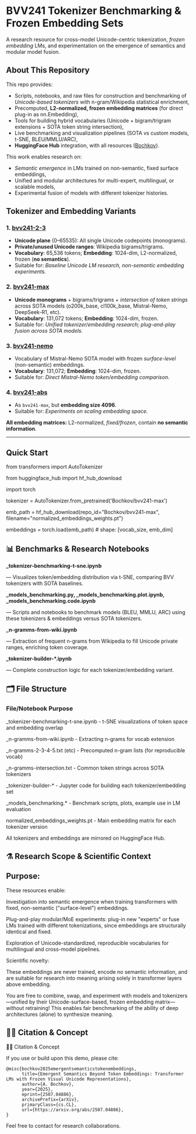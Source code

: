 # BVV241 Tokenizer Benchmarking & Frozen Embedding Sets

A research resource for cross-model Unicode-centric tokenization, *frozen embedding* LMs, and experimentation on the emergence of semantics and modular model fusion.

## About This Repository

This repo provides:

- Scripts, notebooks, and raw files for construction and benchmarking of *Unicode-based tokenizers* with n-gram/Wikipedia statistical enrichment,
- Precomputed, **L2-normalized, frozen embedding matrices** (for direct plug-in as nn.Embedding),
- Tools for building hybrid vocabularies (Unicode + bigram/trigram extensions + SOTA token string intersection),
- Live benchmarking and visualization pipelines (SOTA vs custom models, t-SNE, BLEU/MMLU/ARC),
- **HuggingFace Hub** integration, with all resources ([Bochkov](https://huggingface.co/Bochkov)).

This work enables research on:

- *Semantic emergence* in LMs trained on non-semantic, fixed surface embeddings,
- Unified and modular architectures for multi-expert, multilingual, or scalable models,
- Experimental fusion of models with different tokenizer histories.


## Tokenizer and Embedding Variants

### 1. [bvv241-2-3](https://huggingface.co/Bochkov/bvv241-2-3)
- **Unicode plane** (0–65535): All single Unicode codepoints (monograms).
- **Private/unused Unicode ranges**: Wikipedia bigrams/trigrams.
- **Vocabulary**: 65,536 tokens; **Embedding**: 1024-dim, L2-normalized, frozen (**no semantics**).
- Suitable for: *Baseline Unicode LM research, non-semantic embedding experiments.*

### 2. [bvv241-max](https://huggingface.co/Bochkov/bvv241-max)
- **Unicode monograms** + bigrams/trigrams + *intersection of token strings* across SOTA models (o200k_base, cl100k_base, Mistral-Nemo, DeepSeek-R1, etc).
- **Vocabulary**: 131,072 tokens; **Embedding**: 1024-dim, frozen.
- Suitable for: *Unified tokenizer/embedding research; plug-and-play fusion across SOTA models.*

### 3. [bvv241-nemo](https://huggingface.co/Bochkov/bvv241-nemo)
- Vocabulary of Mistral-Nemo SOTA model with frozen *surface-level* (non-semantic) embeddings.
- **Vocabulary**: 131,072; **Embedding**: 1024-dim, frozen.
- Suitable for: *Direct Mistral-Nemo token/embedding comparison.*

### 4. [bvv241-abs](https://huggingface.co/Bochkov/bvv241-abs)
- As `bvv241-max`, but **embedding size 4096**.
- Suitable for: *Experiments on scaling embedding space.*

**All embedding matrices:** L2-normalized, *fixed/frozen*, contain **no semantic information**.

---

## Quick Start

from transformers import AutoTokenizer

from huggingface_hub import hf_hub_download

import torch

tokenizer = AutoTokenizer.from_pretrained('Bochkov/bvv241-max')

emb_path = hf_hub_download(repo_id="Bochkov/bvv241-max", filename="normalized_embeddings_weights.pt")

embeddings = torch.load(emb_path)  # shape: [vocab_size, emb_dim]

## 📊 Benchmarks & Research Notebooks
**_tokenizer-benchmarking-t-sne.ipynb**

— Visualizes token/embedding distribution via t-SNE, comparing BVV tokenizers with SOTA baselines.


**_models_benchmarking.py, _models_benchmarking.plot.ipynb, _models_benchmarking.code.ipynb**

— Scripts and notebooks to benchmark models (BLEU, MMLU, ARC) using these tokenizers & embeddings versus SOTA tokenizers.


**_n-gramms-from-wiki.ipynb**

— Extraction of frequent n-grams from Wikipedia to fill Unicode private ranges, enriching token coverage.


**_tokenizer-builder-*.ipynb**

— Complete construction logic for each tokenizer/embedding variant.

## 🗂️ File Structure
### File/Notebook	Purpose
_tokenizer-benchmarking-t-sne.ipynb	- t-SNE visualizations of token space and embedding overlap

_n-gramms-from-wiki.ipynb	- Extracting n-grams for vocab extension

_n-gramms-2-3-4-5.txt (etc)	- Precomputed n-gram lists (for reproducible vocab)

_n-gramms-intersection.txt	- Common token strings across SOTA tokenizers

_tokenizer-builder-*	- Jupyter code for building each tokenizer/embedding set

_models_benchmarking.*	- Benchmark scripts, plots, example use in LM evaluation

normalized_embeddings_weights.pt	- Main embedding matrix for each tokenizer version

All tokenizers and embeddings are mirrored on HuggingFace Hub.

## ⚗️ Research Scope & Scientific Context
## Purpose:

These resources enable:

Investigation into semantic emergence when training transformers with fixed, non-semantic ("surface-level") embeddings.

Plug-and-play modular/MoE experiments: plug-in new "experts" or fuse LMs trained with different tokenizations, since embeddings are structurally identical and fixed.

Exploration of Unicode-standardized, reproducible vocabularies for multilingual and cross-model pipelines.

Scientific novelty:

These embeddings are never trained, encode no semantic information, and are suitable for research into meaning arising solely in transformer layers above embedding.

You are free to combine, swap, and experiment with models and tokenizers—unified by their Unicode-surface-based, frozen embedding matrix—without retraining! This enables fair benchmarking of the ability of deep architectures (alone) to synthesize meaning.

## 🧑‍🔬 Citation & Concept
🧑‍🔬 Citation & Concept

If you use or build upon this demo, please cite:
```
@misc{bochkov2025emergentsemanticstokenembeddings,
      title={Emergent Semantics Beyond Token Embeddings: Transformer LMs with Frozen Visual Unicode Representations}, 
      author={A. Bochkov},
      year={2025},
      eprint={2507.04886},
      archivePrefix={arXiv},
      primaryClass={cs.CL},
      url={https://arxiv.org/abs/2507.04886}, 
}

```

Feel free to contact for research collaborations.


